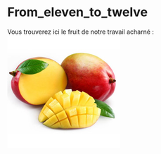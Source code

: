 # From_eleven_to_twelve
Vous trouverez ici le fruit de notre travail acharné :      
![alt text](https://github.com/Louisedubois/From_eleven_to_twelve/blob/main/mangue.jpg)

